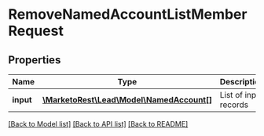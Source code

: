 # RemoveNamedAccountListMemberRequest

## Properties
Name | Type | Description | Notes
------------ | ------------- | ------------- | -------------
**input** | [**\MarketoRest\Lead\Model\NamedAccount[]**](NamedAccount.md) | List of input records | 

[[Back to Model list]](../README.md#documentation-for-models) [[Back to API list]](../README.md#documentation-for-api-endpoints) [[Back to README]](../README.md)


